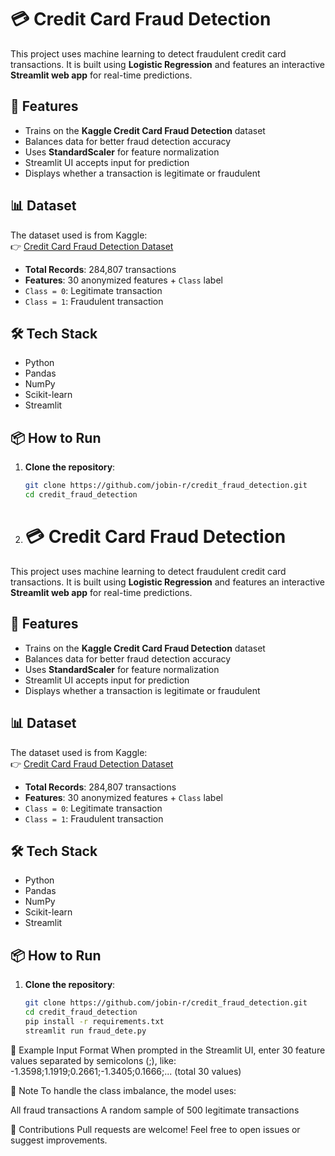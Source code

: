 # 💳 Credit Card Fraud Detection

This project uses machine learning to detect fraudulent credit card transactions. It is built using **Logistic Regression** and features an interactive **Streamlit web app** for real-time predictions.

## 🚀 Features

- Trains on the **Kaggle Credit Card Fraud Detection** dataset
- Balances data for better fraud detection accuracy
- Uses **StandardScaler** for feature normalization
- Streamlit UI accepts input for prediction
- Displays whether a transaction is legitimate or fraudulent

## 📊 Dataset

The dataset used is from Kaggle:  
👉 [Credit Card Fraud Detection Dataset](https://www.kaggle.com/datasets/mlg-ulb/creditcardfraud)

- **Total Records**: 284,807 transactions  
- **Features**: 30 anonymized features + `Class` label  
- `Class = 0`: Legitimate transaction  
- `Class = 1`: Fraudulent transaction  

## 🛠️ Tech Stack

- Python
- Pandas
- NumPy
- Scikit-learn
- Streamlit

## 📦 How to Run

1. **Clone the repository**:
   ```bash
   git clone https://github.com/jobin-r/credit_fraud_detection.git
   cd credit_fraud_detection
2. # 💳 Credit Card Fraud Detection

This project uses machine learning to detect fraudulent credit card transactions. It is built using **Logistic Regression** and features an interactive **Streamlit web app** for real-time predictions.

## 🚀 Features

- Trains on the **Kaggle Credit Card Fraud Detection** dataset
- Balances data for better fraud detection accuracy
- Uses **StandardScaler** for feature normalization
- Streamlit UI accepts input for prediction
- Displays whether a transaction is legitimate or fraudulent

## 📊 Dataset

The dataset used is from Kaggle:  
👉 [Credit Card Fraud Detection Dataset](https://www.kaggle.com/datasets/mlg-ulb/creditcardfraud)

- **Total Records**: 284,807 transactions  
- **Features**: 30 anonymized features + `Class` label  
- `Class = 0`: Legitimate transaction  
- `Class = 1`: Fraudulent transaction  

## 🛠️ Tech Stack

- Python
- Pandas
- NumPy
- Scikit-learn
- Streamlit

## 📦 How to Run

1. **Clone the repository**:
   ```bash
   git clone https://github.com/jobin-r/credit_fraud_detection.git
   cd credit_fraud_detection
   pip install -r requirements.txt
   streamlit run fraud_dete.py
🧪 Example Input Format
When prompted in the Streamlit UI, enter 30 feature values separated by semicolons (;), like:
   -1.3598;1.1919;0.2661;-1.3405;0.1666;... (total 30 values)

🧠 Note
To handle the class imbalance, the model uses:

All fraud transactions
A random sample of 500 legitimate transactions

🤝 Contributions
Pull requests are welcome! Feel free to open issues or suggest improvements.






